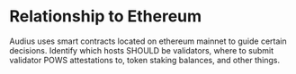 # Relationship to Ethereum

Audius uses smart contracts located on ethereum mainnet to guide certain decisions. Identify which hosts SHOULD be validators, where to submit validator POWS attestations to, token staking balances, and other things.
